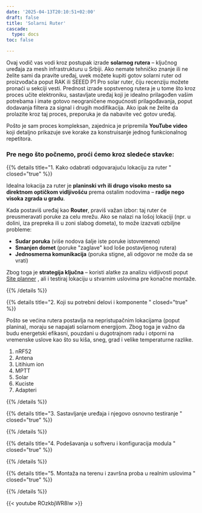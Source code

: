 ```yaml
---
date: '2025-04-13T20:10:51+02:00'
draft: false
title: 'Solarni Ruter'
cascade:
  type: docs
toc: false

---
```


Ovaj vodič vas vodi kroz postupak izrade **solarnog rutera** – ključnog uređaja za mesh infrastrukturu u Srbiji. Ako nemate tehničko znanje ili ne želite sami da pravite uređaj, uvek možete kupiti gotov solarni ruter od proizvođača poput RAK ili SEEED P1 Pro solar ruter, čiju recenziju možete pronaći u sekciji vesti. Prednost izrade sopstvenog rutera je u tome što kroz proces učite elektroniku, sastavljate uređaj koji je idealno prilagođen vašim potrebama i imate gotovo neograničene mogućnosti prilagođavanja, poput dodavanja filtera za signal i drugih modifikacija. Ako ipak ne želite da prolazite kroz taj proces, preporuka je da nabavite već gotov uređaj.


Pošto je sam proces kompleksan, zajednica je pripremila **YouTube video** koji detaljno prikazuje sve korake za konstruisanje jednog funkcionalnog repetitora.

### Pre nego što počnemo, proći ćemo kroz sledeće stavke:

{{% details title="1. Kako odabrati odgovarajuću lokaciju za ruter  " closed="true" %}}

Idealna lokacija za ruter je **planinski vrh ili drugo visoko mesto sa direktnom optičkom vidljivošću** prema ostalim nodovima – **radije nego visoka zgrada u gradu**.

Kada postaviš uređaj kao **Router**, praviš važan izbor: taj ruter će preusmeravati poruke za celu mrežu. Ako se nalazi na lošoj lokaciji (npr. u dolini, iza prepreka ili u zoni slabog dometa), to može izazvati ozbiljne probleme:

- **Sudar poruka** (više nodova šalje iste poruke istovremeno)
- **Smanjen domet** (poruke "zaglave" kod loše postavljenog rutera)
- **Jednosmerna komunikacija** (poruka stigne, ali odgovor ne može da se vrati)

Zbog toga je **strategija ključna** – koristi alatke za analizu vidljivosti poput [Site planner](https://site.meshtastic.org/) , ali i testiraj lokaciju u stvarnim uslovima pre konačne montaže.

{{% /details %}}


{{% details title="2. Koji su potrebni delovi i komponente " closed="true" %}}



Pošto se većina rutera postavlja na nepristupačnim lokacijama (poput planina), moraju se napajati solarnom energijom. Zbog toga je važno da budu energetski efikasni, pouzdani u dugotrajnom radu i otporni na vremenske uslove kao što su kiša, sneg, grad i velike temperaturne razlike.

1. nRF52
2. Antena
3. Litihium ion
4. MPTT
5. Solar
6. Kuciste
7. Adapteri








{{% /details %}}


{{% details title="3. Sastavljanje uređaja i njegovo osnovno testiranje  " closed="true" %}}

{{% /details %}}


{{% details title="4. Podešavanja u softveru i konfiguracija modula    " closed="true" %}}

{{% /details %}}

{{% details title="5. Montaža na terenu i završna proba u realnim uslovima  " closed="true" %}}

{{% /details %}}

{{< youtube ROzkbjWR8lw >}}
